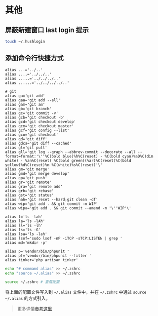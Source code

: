 # 其他

## 屏蔽新建窗口 last login 提示

```bash
touch ~/.hushlogin
```

## 添加命令行快捷方式

```
alias ...='../..'
alias ....='../../..'
alias .....='../../../..'
alias ......='../../../../..'

# git
alias ga='git add'
alias gaa='git add --all'
alias gam='git am'
alias gb='git branch'
alias gc='git commit -v'
alias gcb='git checkout -b'
alias gcd='git checkout develop'
alias gcm='git checkout master'
alias gcf='git config --list'
alias gco='git checkout'
alias gd='git diff'
alias gdca='git diff --cached'
alias gl='git pull'
alias gll='git log --graph --abbrev-commit --decorate --all --format=format:'\''%C(bold blue)%h%C(reset) - %C(bold cyan)%aD%C(dim white) - %an%C(reset) %C(bold green)(%ar)%C(reset)%C(bold yellow)%d%C(reset)%n %C(white)%s%C(reset)'\'
alias gm='git merge'
alias gmd='git merge develop'
alias gp='git push'
alias gr='git remote'
alias gra='git remote add'
alias grb='git rebase'
alias gst='git status'
alias nah='git reset --hard;git clean -df'
alias wip='git add . && git commit -m WIP'
alias wipa='git add . && git commit --amend -m '\''WIP'\'

alias l='ls -lah'
alias la='ls -lAh'
alias ll='ls -lh'
alias ls='ls -G'
alias lsa='ls -lah'
alias lsof='sudo lsof -nP -iTCP -sTCP:LISTEN | grep '
alias md='mkdir -p'

alias p='vendor/bin/phpunit '
alias pf='vendor/bin/phpunit --filter '
alias tinker='php artisan tinker'
```

```bash
echo "# command alias" >> ~/.zshrc
echo "source ~/.alias" >> ~/.zshrc

source ~/.zshrc # 重载配置
```

将上面的配置文件写入到 `~/.alias` 文件中，并在 `~/.zshrc` 中通过 `source ~/.alias` 的方式引入。

> 更多详情[参考这里](http://osxdaily.com/2010/06/22/remove-the-last-login-message-from-the-terminal/)
